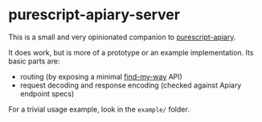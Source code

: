 # purescript-apiary-server

This is a small and very opinionated companion to [purescript-apiary](https://github.com/robertdp/purescript-apiary).

It does work, but is more of a prototype or an example implementation. Its basic parts are:

- routing (by exposing a minimal [find-my-way](https://github.com/delvedor/find-my-way) API)
- request decoding and response encoding (checked against Apiary endpoint specs)

For a trivial usage example, look in the `example/` folder.
